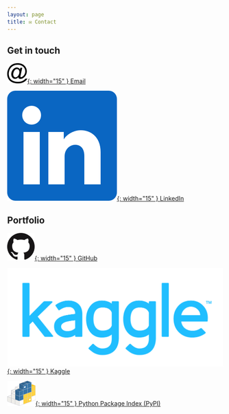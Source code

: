 ```yaml
---
layout: page
title: ✉️ Contact
---
```


## Get in touch
[![](/assets/2022/contact_icons/email.png){: width="15" } Email](mailto:lucaf@lucaf.eu)

[![](/assets/2022/contact_icons/linkedin.png){: width="15" } LinkedIn](https://www.linkedin.com/in/lucaf-munich)

## Portfolio 
[![](/assets/2022/contact_icons/github.png){: width="15" } GitHub](https://github.com/lucafrance)

[![](/assets/2022/contact_icons/kaggle.png){: width="15" } Kaggle](https://www.kaggle.com/lucafrance)

[![](/assets/2022/contact_icons/pypi.png){: width="15" } Python Package Index (PyPI)](https://pypi.org/user/lucafrance/)
